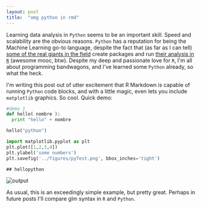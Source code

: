 ```yaml
---
layout: post
title:  "omg python in rmd"
---
```


Learning data analysis in `Python` seems to be an important skill. Speed and 
scalability are the obvious reasons. `Python` has a reputation for being the 
Machine Learning go-to language, despite the fact that (as far as I can tell) 
[some of the real giants in the field](http://tinyurl.com/lcashjn) 
create packages and run 
[their analysis in `R`](http://tinyurl.com/ht9gj5c) (awesome mooc, btw). Despite
my deep and passionate love for `R`, I'm all about programming bandwagons, 
and I've learned some `Python` already, so what the heck. 

I'm writing this post out of utter excitement that R Markdown is capable of 
running `Python` code blocks, and with a little magic, even lets you include 
`matplotlib` graphics. So cool. Quick demo:


```python
#demo 1
def hello( nombre ):
  print "hello" + nombre

hello("python")

import matplotlib.pyplot as plt
plt.plot([1,2,3,4])
plt.ylabel('some numbers')
plt.savefig('../figures/pyTest.png', bbox_inches='tight')
```

```
## hellopython
```


![output](http://tinyurl.com/js6htzm)


As usual, this is an exceedingly simple example, but pretty great. Perhaps in future 
posts I'll compare glm syntax in `R` and `Python`.
